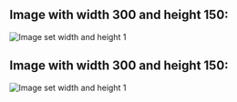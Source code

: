 
## Image with width 300 and height 150:


![Image set width and height 1](img/image.jpg=x1000)


## Image with width 300 and height 150:


![Image set width and height 1](img/image.jpg=150)



